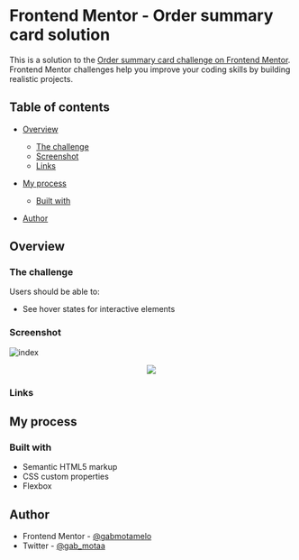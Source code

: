 # Frontend Mentor - Order summary card solution

This is a solution to the [Order summary card challenge on Frontend Mentor](https://www.frontendmentor.io/challenges/order-summary-component-QlPmajDUj). Frontend Mentor challenges help you improve your coding skills by building realistic projects. 

## Table of contents

- [Overview](#overview)
  - [The challenge](#the-challenge)
  - [Screenshot](#screenshot)
  - [Links](#links)
  
- [My process](#my-process)
  - [Built with](#built-with)  
- [Author](#author)

## Overview

### The challenge

Users should be able to:

- See hover states for interactive elements

### Screenshot

![index](https://user-images.githubusercontent.com/88755473/134826296-ca6b6398-8d9f-4db2-b647-bcc1d04faf0b.png)
<p align="center">
  <img src="https://user-images.githubusercontent.com/88755473/134832156-d1ad0410-77d5-4749-ad9b-89613ef17e0f.png">
</p>

### Links



## My process

### Built with

- Semantic HTML5 markup
- CSS custom properties
- Flexbox

## Author

- Frontend Mentor - [@gabmotamelo](https://www.frontendmentor.io/profile/gabmotamelo)
- Twitter - [@gab_motaa](https://twitter.com/gab_motaa)


